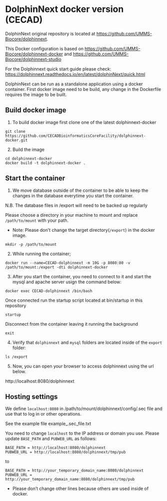 DolphinNext docker version (CECAD)
========
DolphinNext original repository is located at https://github.com/UMMS-Biocore/dolphinnext.

This Docker configuration is based on https://github.com/UMMS-Biocore/dolphinnext-docker and https://github.com/UMMS-Biocore/dolphinnext-studio

For the Dolphinnext quick start guide please check: 
https://dolphinnext.readthedocs.io/en/latest/dolphinNext/quick.html

DolphinNext can be run as a standalone application using a docker container.
First docker image need to be build, any change in the Dockerfile requires the image to be built.

Build docker image
---------

1. To build docker image first clone one of the latest dolphinnext-docker

```
git clone https://github.com/CECADBioinformaticsCoreFacility/dolphinnext-docker.git
```

2. Build the image

```
cd dolphinnext-docker
docker build -t dolphinnext-docker .
```

Start the container
---------

1. We move database outside of the container to be able to keep the changes in the database everytime you start the container.

N.B. The database files in /export will need to be backed up regularly

Please choose a directory in your machine to mount and replace `/path/to/mount` with your path. 
* Note: Please don't change the target directory(`/export`) in the docker image. 

```
mkdir -p /path/to/mount
```

2. While running the container;

```
docker run --name=CECAD-dolphinnext -m 10G -p 8080:80 -v /path/to/mount:/export -dti dolphinnext-docker
```

3. After you start the container, you need to connect to it and start the mysql and apache server usign the command below:

```
docker exec CECAD-dolphinnext /bin/bash
```

Once connected run the startup script located at bin/startup in this repository

```
startup
```

Disconnect from the container leaving it running the background

```
exit
```

4. Verify that `dolphinnext` and `mysql` folders are located inside of the `export` folder:


```
ls /export
```

5. Now, you can open your browser to access dolphinnext using the url below.

http://localhost:8080/dolphinnext

Hosting settings
------
We define `localhost:8080` in /path/to/mount/dolphinnext/config/.sec file and use that to log in or other operations.

See the example file example_.sec_file.txt

You need to change `localhost` to the IP address or domain you use. 
Please update `BASE_PATH` and `PUBWEB_URL` as follows:

```
BASE_PATH = http://localhost:8080/dolphinnext
PUBWEB_URL = http://localhost:8080/dolphinnext/tmp/pub
```

to
```
BASE_PATH = http://your_temporary_domain_name:8080/dolphinnext
PUBWEB_URL = http://your_temporary_domain_name:8080/dolphinnext/tmp/pub
```
* Please don’t change other lines because others are used inside of docker.


